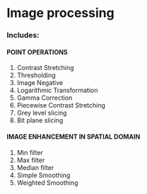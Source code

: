 # Image processing

### Includes:

#### POINT OPERATIONS
1. Contrast Stretching
2. Thresholding
3. Image Negative
4. Logarithmic Transformation
5. Gamma Correction
6. Piecewise Contrast Stretching
7. Grey level slicing
8. Bit plane slicing

#### IMAGE ENHANCEMENT IN SPATIAL DOMAIN
1. Min filter
2. Max filter 
3. Median filter
4. Simple Smoothing
5. Weighted Smoothing
